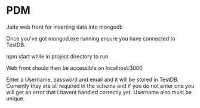 # PDM
Jade web front for inserting data into mongodb


Once you've got mongod.exe running ensure you have connected to TestDB.

npm start while in project directory to run

Web front should then be accessible on localhost:3000

Enter a Username, password and email and it will be stored in TestDB. Currently they are all required in the schema and if you do not enter one you will get an error that I havent handled correctly yet. Username also must be unique.
